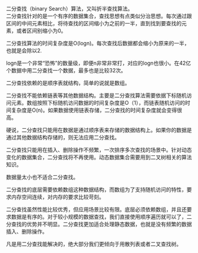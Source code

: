 
二分查找（binary Search）算法，又叫折半查找算法。<br>
二分查找针对的是一个有序的数据集合，查找思想有点类似分治思想。每次通过跟区间的中间元素相比，将待查找的区间缩小为之前的一半，直到找到要查找的元素，或者区间别缩小为0。<br>

二分查找算法的时间复杂度是O(logn)。每次查找后数据都会缩小为原来的一半，也就是会除以2.

logn是一个非常“恐怖”的数量级，即便n非常非常打，对应的logn也很小。在42亿个数据中用二分查找一个数据，最多也是比较32次。

二分查找依赖的是顺序表就结构，简单的说就是数组。

二分查找不能依赖链表等其他数据结构。主要是二分查找算法需要依据下标随机访问元素。数组按照下标随机访问数据的时间复杂度是O（1），而链表随机访问的时间复杂度是O(n)。如果数据使用链表存储，二分查找的时间复杂度就会变得很高。

硬说，二分查找只能用在数据是通过顺序表来存储的数据结构上。如果你的数据是通过其他数据结构存储的，则无法应用二分查找。

二分查找只能用在插入、删除操作不频繁，一次排序多次查找的场景中。针对动态变化的数据集合，二分查找将不再使用。动态数据集合需要用到二叉树相关的算法知识。

数据量太小也不适合二分查找。

二分查找的底层需要依赖数组这种数据结构，而数组为了支持随机访问的特性，要求内存空间连续，对内存的要求比较苛刻。

二分查找虽然性能比较优秀，但应用场景比较有限。底层必须依赖数组，并且还要求数据是有序的。对于较小规模的数据查找，我们直接使用顺序遍历就可以了，二分查找的优势并不明显。二分查找更加适合处理静态数据，也就是没有频繁的数据插入、删除操作。

凡是用二分查找能解决的，绝大部分我们更倾向于用散列表或者二叉查找树。